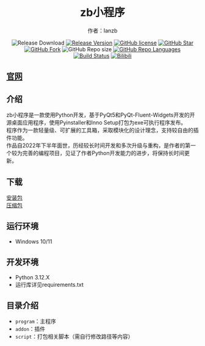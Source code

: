 <h1 align="center">zb小程序</h1>

<div align="center">


作者：Ianzb

![Release Download](https://img.shields.io/github/downloads/Ianzb/program/total?style=flat-square)
[![Release Version](https://img.shields.io/github/v/release/Ianzb/program?style=flat-square)](https://github.com/Ianzb/program/releases/latest)
[![GitHub license](https://img.shields.io/github/license/Ianzb/program?style=flat-square)](LICENSE)
[![GitHub Star](https://img.shields.io/github/stars/Ianzb/program?style=flat-square)](https://github.com/Ianzb/program/stargazers)
[![GitHub Fork](https://img.shields.io/github/forks/Ianzb/program?style=flat-square)](https://github.com/Ianzb/program/network/members)
![GitHub Repo size](https://img.shields.io/github/repo-size/Ianzb/program?style=flat-square&color=3cb371)
[![GitHub Repo Languages](https://img.shields.io/github/languages/top/Ianzb/program?style=flat-square)](https://github.com/Ianzb/program/search?l=c%23)
[![Build Status](https://img.shields.io/endpoint.svg?url=https%3A%2F%2Factions-badge.atrox.dev%2FSteamTools-Team%2FSteamTools%2Fbadge%3Fref%3Ddevelop&style=flat-square)](https://actions-badge.atrox.dev/Ianzb/program/goto?ref=develop)
[![Bilibili](https://img.shields.io/badge/bilibili-Ianzb-blue.svg?style=flat-square&logo=bilibili)](https://space.bilibili.com/1043835434)

</div>

## [官网](https://ianzb.github.io/program/)

## 介绍

zb小程序是一款使用Python开发，基于PyQt5和PyQt-Fluent-Widgets开发的开源桌面应用程序，使用Pyinstaller和Inno Setup打包为exe可执行程序发布。  
程序作为一款轻量级、可扩展的工具箱，采取模块化的设计理念，支持较自由的插件功能。  
作品自2022年下半年面世，历经较长时间开发和多次升级与重构，是作者的第一个较为完善的编程项目，见证了作者Python开发能力的进步，将保持长时间更新。

## 下载

<a href="http://123pan.ianzb.cn/code/program/zbProgram_setup.exe" class="btn btn-light">安装包</a>  
<a href="http://123pan.ianzb.cn/code/program/zbProgram.zip" class="btn btn-light">压缩包</a>

## 运行环境

- Windows 10/11

## 开发环境

- Python 3.12.X
- 运行库详见requirements.txt

## 目录介绍

- `program`：主程序
- `addon`：插件
- `script`：打包相关脚本（需自行修改路径等内容）